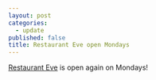 ```yaml
---
layout: post
categories: 
  - update
published: false
title: Restaurant Eve open Mondays
---
```

[Restaurant Eve](http://www.restauranteve.com "Restaurant Eve") is open again on Mondays!
